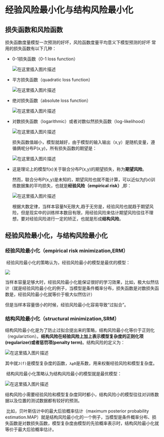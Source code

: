 
# 经验风险最小化与结构风险最小化

## 损失函数和风险函数
损失函数度量模型一次预测的好坏，风险函数度量平均意义下模型预测的好坏
常用的损失函数有以下几种：

- 0-1损失函数（0-1 loss function）
	
	![在这里插入图片描述](https://img-blog.csdnimg.cn/20190828105132924.png)
	
- 平方损失函数（quadratic loss function）

	![在这里插入图片描述](https://img-blog.csdnimg.cn/20190828105250729.png)

- 绝对损失函数（absolute loss function）

	![在这里插入图片描述](https://img-blog.csdnimg.cn/20190828105343662.png)

- 对数损失函数（logarithmic）或者对数似然损失函数（log-likelihood）

	![在这里插入图片描述](https://img-blog.csdnimg.cn/20190828105451198.png)

	损失函数值越小，模型就越好，由于模型的输入输出（x,y）是随机变量，遵循俩呢分布P(x,y)，所有损失函数的期望是：

	![在这里插入图片描述](https://img-blog.csdnimg.cn/20190828105625521.png)

- 这是理论上的模型f(x)关于联合分布P(x,y)的期望损失，称为**期望风险**。

	然而，联合分布P(x,y)是未知的，期望风险也就不能计算，可以近似为$f(x)$训练数据集的平均损失，也就是**经验风险（empirical risk）**,即：

	![在这里插入图片描述](https://img-blog.csdnimg.cn/20190828105904895.png)

	根据大数定律，当样本容量N无限大,趋于无穷是，经验风险也就趋于期望风险，但是现实中的训练样本数目有限，用经验风险来估计期望风险往往不理想，要对经验风险进行一定的矫正，也就是形成**结构风险**。

## 经验风险最小化，与结构风险最小化

### 经验风险最小化（empirical risk minimization,ERM）
​	经验风险最小化的策略认为，经验风险最小的模型是最优的模型：

![](https://img-blog.csdnimg.cn/20190828110445920.png)

当样本容量足够大时，经验风险最小化能保证很好的学习效果，比如，极大似然估计（就是经验风险最小化的例子，当模型是条件概率分布，损失函数是对数损失函数是，经验风险最小化就等价于极大似然估计）

但是当样本容量很小的时候，经验风险最小化容易导致“过拟合”。

### 结构风险最小化（structural  minimization,SRM）

​	结构风险最小化是为了防止过拟合提出来的策略，结构风险最小化等价于正则化（regulariztion）。**结构风险在经验风险上加上表示模型复杂度的正则化项(regularizer)或者惩罚项(penalty term)**。结构风险的定义为：

![在这里插入图片描述](https://img-blog.csdnimg.cn/20190828111106483.png)

​	其中就`J(f)`是模型复杂度的函数，`λ≧0`是系数，用来权衡经验风险和模型复杂度。

​	结构风险最小化策略认为结构风险最小的模型就是最优模型：

![在这里插入图片描述](https://img-blog.csdnimg.cn/20190828111351778.png)

结构风险小需要经验风险和模型复杂度同时都小，结构风险小的模型往往对训练数据以及位置的测试数据都有较好的预测。

​	比如，贝叶斯估计中的最大后验概率估计（maximum posterior probability estimation.MAP）就是结构风险最小化的一个例子，当模型是条件概率分布、损失函数是对数损失函数，模型复杂度由模型的先验概率表示时，结构风险最小化就等价于最大后验概率估计。

